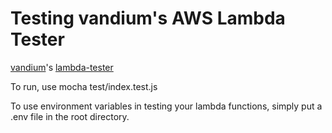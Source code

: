 # Testing vandium's AWS Lambda Tester

[vandium](https://github.com/vandium-io/vandium-node/)'s [lambda-tester](https://github.com/vandium-io/lambda-tester/)

To run, use mocha test/index.test.js

To use environment variables in testing your lambda functions, simply put a .env file in the root directory.
